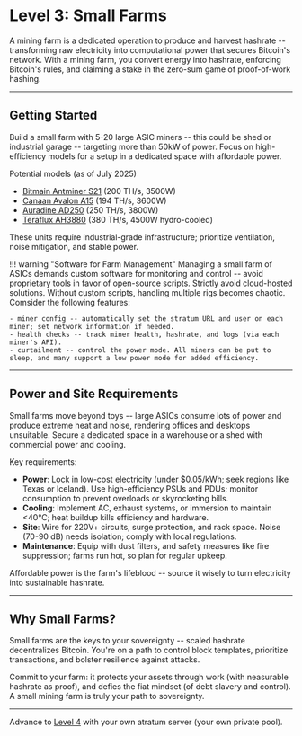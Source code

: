 # Level 3: Small Farms

A mining farm is a dedicated operation to produce and harvest hashrate -- transforming raw electricity into computational power that secures Bitcoin's network. With a mining farm, you convert energy into hashrate, enforcing Bitcoin's rules, and claiming a stake in the zero-sum game of proof-of-work hashing.




---

## Getting Started

Build a small farm with 5-20 large ASIC miners -- this could be shed or industrial garage -- targeting more than 50kW of power. Focus on high-efficiency models for a setup in a dedicated space with affordable power.

Potential models (as of July 2025)

- [Bitmain Antminer S21](https://shop.bitmain.com/) (200 TH/s, 3500W)
- [Canaan Avalon A15](https://canaan.io/) (194 TH/s, 3600W)
- [Auradine AD250](https://auradine.com/) (250 TH/s, 3800W)
- [Teraflux AH3880](https://terawulf.com/) (380 TH/s, 4500W hydro-cooled)

These units require industrial-grade infrastructure; prioritize ventilation, noise mitigation, and stable power.

!!! warning "Software for Farm Management"
    Managing a small farm of ASICs demands custom software for monitoring and control -- avoid proprietary tools in favor of open-source scripts. Strictly avoid cloud-hosted solutions. Without custom scripts, handling multiple rigs becomes chaotic. Comsider the following features:
    
    - miner config -- automatically set the stratum URL and user on each miner; set network information if needed.
    - health checks -- track miner health, hashrate, and logs (via each miner's API).
    - curtailment -- control the power mode. All miners can be put to sleep, and many support a low power mode for added efficiency.



---

## Power and Site Requirements

Small farms move beyond toys -- large ASICs consume lots of power and produce extreme heat and noise, rendering offices and desktops unsuitable. Secure a dedicated space in a warehouse or a shed with commercial power and cooling.

Key requirements:

- **Power**: Lock in low-cost electricity (under $0.05/kWh; seek regions like Texas or Iceland). Use high-efficiency PSUs and PDUs; monitor consumption to prevent overloads or skyrocketing bills.
- **Cooling**: Implement AC, exhaust systems, or immersion to maintain <40°C; heat buildup kills efficiency and hardware.
- **Site**: Wire for 220V+ circuits, surge protection, and rack space. Noise (70-90 dB) needs isolation; comply with local regulations.
- **Maintenance**: Equip with dust filters, and safety measures like fire suppression; farms run hot, so plan for regular upkeep.

Affordable power is the farm's lifeblood -- source it wisely to turn electricity into sustainable hashrate.




---

## Why Small Farms?

Small farms are the keys to your sovereignty -- scaled hashrate decentralizes Bitcoin. You're on a path to control block templates, prioritize transactions, and bolster resilience against attacks.

Commit to your farm: it protects your assets through work (with neasurable hashrate as proof), and defies the fiat mindset (of debt slavery and control). A small mining farm is truly your path to sovereignty.




---

Advance to [Level 4](level-4.md) with your own atratum server (your own private pool).






